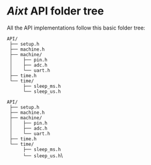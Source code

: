 # **_Aixt_** API folder tree
All the API implementations follow this basic folder tree:

```
API/
 ├── setup.h
 ├── machine.h
 ├── machine/
 │    ├── pin.h
 │    ├── adc.h
 │    └── uart.h
 ├── time.h
 └── time/
      ├── sleep_ms.h
      └── sleep_us.h
```

`API/` \
` ├── setup.h`\
` ├── machine.h`\
` ├── machine/`\
` │    ├── pin.h`\
` │    ├── adc.h`\
` │    └── uart.h`\
` ├── time.h`\
` └── time/`\
`      ├── sleep_ms.h`\
`      └── sleep_us.h`\